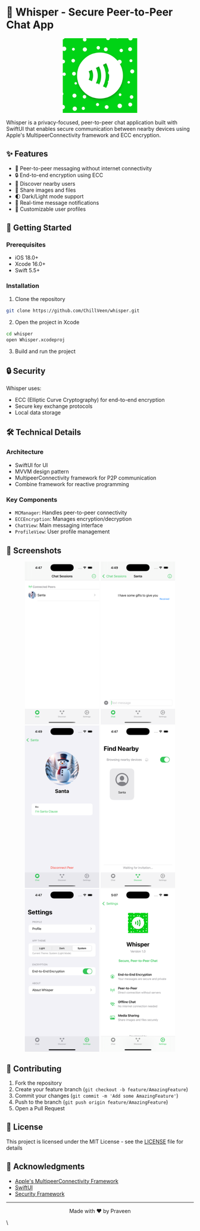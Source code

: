 # 🤫 Whisper - Secure Peer-to-Peer Chat App

<p align="center">
  <img src="Assets.xcassets/whisper-logo.png" width="200" alt="Whisper Logo">
</p>

Whisper is a privacy-focused, peer-to-peer chat application built with SwiftUI that enables secure communication between nearby devices using Apple's MultipeerConnectivity framework and ECC encryption.

## ✨ Features

- 📱 Peer-to-peer messaging without internet connectivity
- 🔒 End-to-end encryption using ECC
- 👥 Discover nearby users
- 📸 Share images and files
- 🌓 Dark/Light mode support
- 🔔 Real-time message notifications
- 👤 Customizable user profiles

## 🚀 Getting Started

### Prerequisites

- iOS 18.0+
- Xcode 16.0+
- Swift 5.5+

### Installation

1. Clone the repository
```bash
git clone https://github.com/ChillVeen/whisper.git
```

2. Open the project in Xcode
```bash
cd whisper
open Whisper.xcodeproj
```

3. Build and run the project

## 🔒 Security

Whisper uses:
- ECC (Elliptic Curve Cryptography) for end-to-end encryption
- Secure key exchange protocols
- Local data storage

## 🛠️ Technical Details

### Architecture
- SwiftUI for UI
- MVVM design pattern
- MultipeerConnectivity framework for P2P communication
- Combine framework for reactive programming

### Key Components
- `MCManager`: Handles peer-to-peer connectivity
- `ECCEncryption`: Manages encryption/decryption
- `ChatView`: Main messaging interface
- `ProfileView`: User profile management

## 📱 Screenshots

<p align="center">
  <img src="Assets.xcassets/Chat1.png" width="200" alt="Chat Screen">
  <img src="Assets.xcassets/Chat2.png" width="200" alt="Chat Screen">
  <img src="Assets.xcassets/Chat3.png" width="200" alt="Chat Screen">
  <img src="Assets.xcassets/Discover.png" width="200" alt="Discover Screen">
  <img src="Assets.xcassets/Settings.png" width="200" alt="Settings Screen">
 <img src="Assets.xcassets/About.png" width="200" alt="About Screen">
</p>

## 🤝 Contributing

1. Fork the repository
2. Create your feature branch (`git checkout -b feature/AmazingFeature`)
3. Commit your changes (`git commit -m 'Add some AmazingFeature'`)
4. Push to the branch (`git push origin feature/AmazingFeature`)
5. Open a Pull Request

## 📄 License

This project is licensed under the MIT License - see the [LICENSE](LICENSE) file for details

## 👏 Acknowledgments

- [Apple's MultipeerConnectivity Framework](https://developer.apple.com/documentation/multipeerconnectivity)
- [SwiftUI](https://developer.apple.com/xcode/swiftui/)
- [Security Framework](https://developer.apple.com/documentation/security)

---

<p align="center">
  Made with ❤️ by Praveen
</p>\
